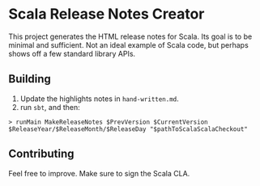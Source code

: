 # Scala Release Notes Creator

This project generates the HTML release notes for Scala.   Its goal is to be minimal and sufficient.   Not an ideal example of Scala code,
but perhaps shows off a few standard library APIs.


## Building

1. Update the highlights notes in `hand-written.md`.
2. run `sbt`, and then:
```
> runMain MakeReleaseNotes $PrevVersion $CurrentVersion $ReleaseYear/$ReleaseMonth/$ReleaseDay "$pathToScalaScalaCheckout"
```

## Contributing

Feel free to improve. Make sure to sign the Scala CLA.
